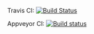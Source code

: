 Travis CI: [![Build Status](https://travis-ci.org/davecan/js-starter-kit.svg?branch=master)](https://travis-ci.org/davecan/js-starter-kit)

Appveyor CI: [![Build status](https://ci.appveyor.com/api/projects/status/rmy827if6878o6d6?svg=true)](https://ci.appveyor.com/project/davecan/js-starter-kit)